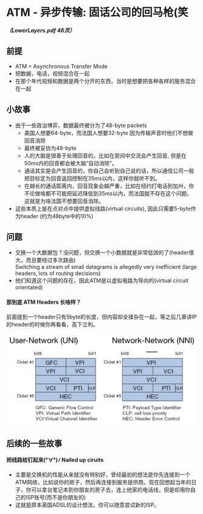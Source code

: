 # ATM - 异步传输: 固话公司的回马枪(笑
***（LowerLayers.pdf 46页）***

## 前提
* ATM = Asynchronous Transfer Mode
* 把数据，电话，视频混合在一起
* 在那个年代视频和数据是两个分开的东西，当时是想要把各种各样的服务混合在一起

## 小故事
* 由于一些政治博弈，数据最终被分为了48-byte packets
	* 美国人想要64-byte，而法国人想要32-byte 因为传输声音时他们不想做回音消除
	* 最终被妥协为48-byte
	* 人的大脑是很善于处理回音的，比如在房间中交流会产生回音, 但是在50ms内的回音都会被大脑“自动消除”。
	* 通话其实是会产生回音的，你自己会听到自己说的话，所以通信公司一般把目标定为回音返回控制在35ms以内，这样你就听不到。
	* 在越长的通话距离内，回音现象会越严重，比如在纽约打电话到加州，你不论做啥都不可能把延迟降低到35ms以内，而法国就不存在这个问题。这就是为啥法国不想要回音消除。
* 这些本质上是在点对点中提供虚拟线路(virtual circuits), 因此只需要5-byte作为header (约为48byte中的10%)

## 问题
* 交换一个大数据包？没问题，但交换一个小数据就是非常低效的了(header很大，而且要经过多次路由)  
Switching a stream of small datagrams is allegedly very inefficient (large headers, lots of routing decisions)
* 他们知道这个问题的存在，因此ATM是以虚拟电路为导向的(virtual circuit orientated)

#### 那到底 ATM Headers 长啥样？
前面提到一个header只有5byte的长度，但内容却全揉杂在一起，等之后几章讲IP的header的时候你再看看，高下立判。

![1](img/atm_header.png)

## 后续的一些故事
#### 把线路给钉起来(°∀°)ﾉ Nailed up ciruits
* 主要是交换机的性能从来就没有特别好，曾经最初的想法是你先连接到一个ATM网络，比如说你的房子，然后再连接到服务提供商。现在回想起当年的日子，你可以拿台笔记本到你朋友的房子去，连上他家的电话线，但是却用你自己的ISP账号(而不是你朋友的) 
* 这就是原本英国ADSL的设计想法，你可以随意尝试新的ISP。